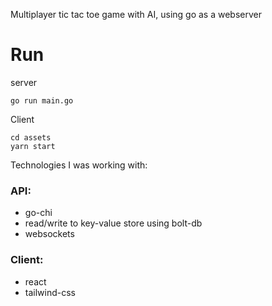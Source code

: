 Multiplayer tic tac toe game with AI, using go as a webserver


# Run

server
  ```
  go run main.go
  ```
Client
```
cd assets
yarn start
```

Technologies I was working with:

### API:
  - go-chi
  - read/write to key-value store using bolt-db
  - websockets

### Client:
  - react
  - tailwind-css
